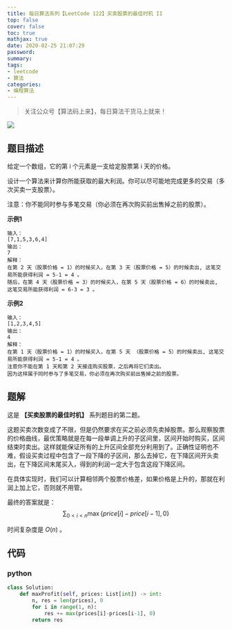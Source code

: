 ```yaml
---
title: 每日算法系列【LeetCode 122】买卖股票的最佳时机 II
top: false
cover: false
toc: true
mathjax: true
date: 2020-02-25 21:07:29
password:
summary:
tags:
- leetcode
- 算法
categories:
- 编程算法
---
```


> 关注公众号【算法码上来】，每日算法干货马上就来！

![](/medias/contact.jpg)

## 题目描述
给定一个数组，它的第 i 个元素是一支给定股票第 i 天的价格。

设计一个算法来计算你所能获取的最大利润。你可以尽可能地完成更多的交易（多次买卖一支股票）。

注意：你不能同时参与多笔交易（你必须在再次购买前出售掉之前的股票）。

**示例1**
```text
输入：
[7,1,5,3,6,4]
输出：
7
解释：
在第 2 天（股票价格 = 1）的时候买入，在第 3 天（股票价格 = 5）的时候卖出, 这笔交易所能获得利润 = 5-1 = 4 。
随后，在第 4 天（股票价格 = 3）的时候买入，在第 5 天（股票价格 = 6）的时候卖出, 这笔交易所能获得利润 = 6-3 = 3 。
```

**示例2**
```text
输入：
[1,2,3,4,5]
输出：
4
解释：
在第 1 天（股票价格 = 1）的时候买入，在第 5 天 （股票价格 = 5）的时候卖出, 这笔交易所能获得利润 = 5-1 = 4 。
注意你不能在第 1 天和第 2 天接连购买股票，之后再将它们卖出。
因为这样属于同时参与了多笔交易，你必须在再次购买前出售掉之前的股票。
```

## 题解
这是 **【买卖股票的最佳时机】** 系列题目的第二题。

这题买卖次数变成了不限，但是仍然要求在买之前必须先卖掉股票。那么观察股票的价格曲线，最优策略就是在每一段单调上升的子区间里，区间开始时购买，区间结束时卖出。这样就能保证所有的上升区间全部充分利用到了。正确性证明也不难，假设买卖过程中包含了一段下降的子区间，那么去掉它，在下降区间开头卖出，在下降区间末尾买入，得到的利润一定大于包含这段下降区间。

在具体实现时，我们可以计算相邻两个股票价格差，如果价格是上升的，那就在利润上加上它，否则就不用管。

最终的答案就是：
$$
\sum_{0 < i < n}{\max{\left\{price[i] - price[i-1], 0\right\}}}
$$

时间复杂度是 $O(n)$ 。

## 代码
### python
```python
class Solution:
    def maxProfit(self, prices: List[int]) -> int:
        n, res = len(prices), 0
        for i in range(1, n):
            res += max(prices[i]-prices[i-1], 0)
        return res
```